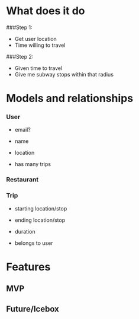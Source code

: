 # What does it do
###Step 1: 
  - Get user location
  - Time willing to travel

###Step 2: 
  - Given time to travel
  - Give me subway stops within that radius 


# Models and relationships

### User

- email? 
- name
- location

- has many trips

### Restaurant

### Trip

- starting location/stop
- ending location/stop
- duration

- belongs to user

###


# Features


## MVP


## Future/Icebox
